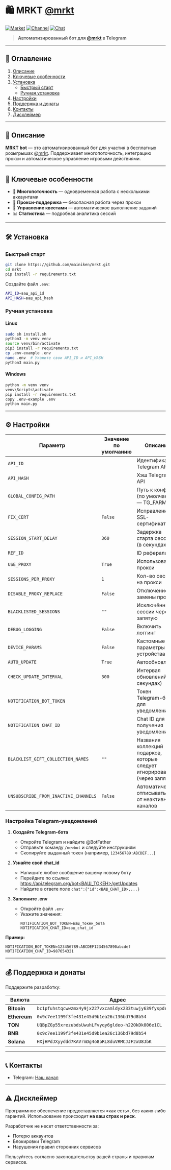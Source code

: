 # 🛍️ MRKT [@mrkt](https://t.me/mrkt/app?startapp=252453226)

[![Market](https://res.cloudinary.com/dkgz59pmw/image/upload/v1736756459/knpk224-28px-market_ksivis.svg)](https://t.me/MaineMarketBot?start=8HVF7S9K)
[![Channel](https://res.cloudinary.com/dkgz59pmw/image/upload/v1736756459/knpk224-28px-channel_psjoqn.svg)](https://t.me/+vpXdTJ_S3mo0ZjIy)
[![Chat](https://res.cloudinary.com/dkgz59pmw/image/upload/v1736756459/knpk224-28px-chat_ixoikd.svg)](https://t.me/+wWQuct9bljQ0ZDA6)

> **Автоматизированный бот для [@mrkt](https://t.me/mrkt/app?startapp=252453226) в Telegram**

---

## 📑 Оглавление

1. [Описание](#📜-описание)
2. [Ключевые особенности](#🌟-ключевые-особенности)
3. [Установка](#🛠️-установка)
   - [Быстрый старт](#быстрый-старт)
   - [Ручная установка](#ручная-установка)
4. [Настройки](#⚙️-настройки)
5. [Поддержка и донаты](#💰-поддержка-и-донаты)
6. [Контакты](#📞-контакты)
7. [Дисклеймер](#⚠️-дисклеймер)

---

## 📜 Описание

**MRKT bot** — это автоматизированный бот для участия в бесплатных розыгрышах [@mrkt](https://t.me/mrkt/app?startapp=252453226). Поддерживает многопоточность, интеграцию прокси и автоматическое управление игровыми действиями.

---

## 🌟 Ключевые особенности

- 🔄 **Многопоточность** — одновременная работа с несколькими аккаунтами  
- 🔐 **Прокси-поддержка** — безопасная работа через прокси  
- 🎯 **Управление квестами** — автоматическое выполнение заданий  
- 📊 **Статистика** — подробная аналитика сессий  

---

## 🛠️ Установка

### Быстрый старт

```bash
git clone https://github.com/mainiken/mrkt.git
cd mrkt
pip install -r requirements.txt
```

Создайте файл `.env`:

```bash
API_ID=ваш_api_id
API_HASH=ваш_api_hash
```

### Ручная установка

#### Linux

```bash
sudo sh install.sh
python3 -m venv venv
source venv/bin/activate
pip3 install -r requirements.txt
cp .env-example .env
nano .env  # Укажите свои API_ID и API_HASH
python3 main.py
```

#### Windows

```bash
python -m venv venv
venv\Scripts\activate
pip install -r requirements.txt
copy .env-example .env
python main.py
```

---

## ⚙️ Настройки

| Параметр                  | Значение по умолчанию      | Описание                                 |
|---------------------------|----------------------------|------------------------------------------|
| `API_ID`                 |                            | Идентификатор Telegram API               |
| `API_HASH`               |                            | Хэш Telegram API                         |
| `GLOBAL_CONFIG_PATH`     |                            | Путь к конфигу (по умолчанию — TG_FARM)  |
| `FIX_CERT`               | `False`                    | Исправление SSL-сертификатов             |
| `SESSION_START_DELAY`    | `360`                      | Задержка старта сессии (в секундах)      |
| `REF_ID`                 |                            | ID реферала                              |
| `USE_PROXY`              | `True`                     | Использование прокси                     |
| `SESSIONS_PER_PROXY`     | `1`                        | Кол-во сессий на прокси                  |
| `DISABLE_PROXY_REPLACE`  | `False`                    | Отключение замены прокси                 |
| `BLACKLISTED_SESSIONS`   | `""`                       | Исключённые сессии через запятую         |
| `DEBUG_LOGGING`          | `False`                    | Включить логгинг                         |
| `DEVICE_PARAMS`          | `False`                    | Кастомные параметры устройства           |
| `AUTO_UPDATE`            | `True`                     | Автообновления                           |
| `CHECK_UPDATE_INTERVAL`  | `300`                      | Интервал обновлений (в секундах)         |
| `NOTIFICATION_BOT_TOKEN` |                            | Токен Telegram-бота для уведомлений      |
| `NOTIFICATION_CHAT_ID`   |                            | Chat ID для получения уведомлений         |
| `BLACKLIST_GIFT_COLLECTION_NAMES` | `""`                       | Названия коллекций подарков, которые следует игнорировать (через запятую) |
| `UNSUBSCRIBE_FROM_INACTIVE_CHANNELS` | `False`                    | Автоматически отписываться от неактивных каналов |

### Настройка Telegram-уведомлений

1. **Создайте Telegram-бота**
   - Откройте Telegram и найдите @BotFather
   - Отправьте команду `/newbot` и следуйте инструкциям
   - Скопируйте выданный токен (например, `123456789:ABCDEF...`)

2. **Узнайте свой chat_id**
   - Напишите любое сообщение вашему новому боту
   - Перейдите по ссылке: [https://api.telegram.org/bot<ВАШ_ТОКЕН>/getUpdates](https://api.telegram.org/bot<ВАШ_ТОКЕН>/getUpdates)
   - Найдите в ответе поле `chat":{"id":<ВАШ_CHAT_ID>,...}`

3. **Заполните .env**
   - Откройте файл `.env`
   - Укажите значения:
     ```env
     NOTIFICATION_BOT_TOKEN=ваш_токен_бота
     NOTIFICATION_CHAT_ID=ваш_chat_id
     ```

**Пример:**
```env
NOTIFICATION_BOT_TOKEN=123456789:ABCDEF1234567890abcdef
NOTIFICATION_CHAT_ID=987654321
```

---

## 💰 Поддержка и донаты

Поддержите разработку:

| Валюта        | Адрес |
|---------------|-------|
| **Bitcoin**   | `bc1pfuhstqcwwzmx4y9jx227vxcamldyx233tuwjy639fyspdrug9jjqer6aqe` |
| **Ethereum**  | `0x9c7ee1199f3fe431e45d9b1ea26c136bd79d8b54` |
| **TON**       | `UQBpZGp55xrezubdsUwuhLFvyqy6gldeo-h22OkDk006e1CL` |
| **BNB**       | `0x9c7ee1199f3fe431e45d9b1ea26c136bd79d8b54` |
| **Solana**    | `HXjHPdJXyyddd7KAVrmDg4o8pRL8duVRMCJJF2xU8JbK` |

---

## 📞 Контакты

- Telegram: [Наш канал](https://t.me/+vpXdTJ_S3mo0ZjIy)

---

## ⚠️ Дисклеймер

Программное обеспечение предоставляется «как есть», без каких-либо гарантий. Использование происходит **на ваш страх и риск**.

Разработчик не несет ответственности за:

- Потерю аккаунтов  
- Блокировки Telegram  
- Нарушения правил сторонних сервисов  

Пользуйтесь согласно законодательству вашей страны и правилам сервисов.
